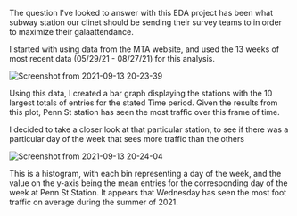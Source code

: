 The question I've looked to answer with this EDA project has been what subway station our clinet should be sending their survey teams to in order to maximize
their galaattendance.

I started with using data from the MTA website, and used the 13 weeks of most recent data (05/29/21 - 08/27/21) for this analysis. 

![Screenshot from 2021-09-13 20-23-39](https://user-images.githubusercontent.com/87049486/133190246-88daa5a9-4bbd-4227-a004-d31b6ec95148.png)

Using this data, I created a bar graph displaying the stations with the 10 largest totals of entries for the stated Time period. Given the results from this plot,
Penn St station has seen the most traffic over this frame of time.

I decided to take a closer look at that particular station, to see if there was a particular day of
the week that sees more traffic than the others


![Screenshot from 2021-09-13 20-24-04](https://user-images.githubusercontent.com/87049486/133190398-85ca1fc3-49ec-4e4d-ab7d-bbefe9523fd7.png)

This is a histogram, with each bin representing a day of the week, and the value on the y-axis being the mean entries for the corresponding day of the week 
at Penn St Station.  It appears that Wednesday has seen the most foot traffic on average during the summer of 2021.

